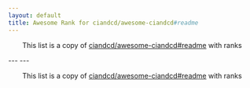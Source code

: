 ```yaml
---
layout: default
title: Awesome Rank for ciandcd/awesome-ciandcd#readme
---
```


<p align="center">
	This list is a copy of <a href="https://github.com/ciandcd/awesome-ciandcd#readme">ciandcd/awesome-ciandcd#readme</a> with ranks
</p>
---
---
<p align="center">
	This list is a copy of <a href="https://github.com/ciandcd/awesome-ciandcd#readme">ciandcd/awesome-ciandcd#readme</a> with ranks
</p>
